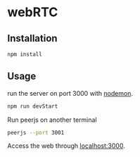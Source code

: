 # webRTC

## Installation

```bash
npm install
```

## Usage

run the server on port 3000 with [nodemon](https://nodemon.io/).

```bash
npm run devStart
```

Run peerjs on another terminal

```bash
peerjs --port 3001
```

Access the web through [localhost:3000](http://localhost:3000/).